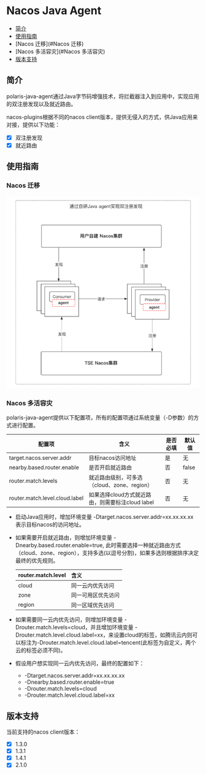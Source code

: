 # Nacos Java Agent

- [简介](#简介)
- [使用指南](#使用指南)
 - [Nacos 迁移](#Nacos 迁移)
 - [Nacos 多活容灾](#Nacos 多活容灾)
- [版本支持](#版本支持) 

## 简介

polaris-java-agent通过Java字节码增强技术，将拦截器注入到应用中，实现应用的双注册发现以及就近路由。

nacos-plugins根据不同的nacos client版本，提供无侵入的方式，供Java应用来对接，提供以下功能：

- [x] 双注册发现
- [x] 就近路由

## 使用指南

### Nacos 迁移

![](pic/nacos-double-registry.png)

### Nacos 多活容灾


polaris-java-agent提供以下配置项，所有的配置项通过系统变量（-D参数）的方式进行配置。

| 配置项                            | 含义                     | 是否必填 | 默认值  |
| --------------------------------- | ------------------------ | -------- | ------- |
| target.nacos.server.addr          | 目标nacos访问地址           | 是       | 无 |
| nearby.based.router.enable        | 是否开启就近路由         | 否       | false      |
| router.match.levels               | 就近路由级别，可多选（cloud、zone、region） | 否       | 无      |
| router.match.level.cloud.label    | 如果选择cloud方式就近路由，则需要标注cloud label  | 否       | 无       |

- 启动Java应用时，增加环境变量 -Dtarget.nacos.server.addr=xx.xx.xx.xx 表示目标nacos的访问地址。
- 如果需要开启就近路由，则增加环境变量 -Dnearby.based.router.enable=true, 此时需要选择一种就近路由方式（cloud、zone、region），支持多选(以逗号分割)，如果多选则根据排序决定最终的优先规则。

    | router.match.level   | 含义                     |
    | -------------------- | ------------------------ | 
    | cloud                | 同一云内优先访问          | 
    | zone                 | 同一可用区优先访问         | 
    | region               | 同一区域优先访问 |
- 如果需要同一云内优先访问，则增加环境变量 -Drouter.match.levels=cloud，并且增加环境变量 -Drouter.match.level.cloud.label=xx，来设置cloud的标签，如腾讯云内则可以标注为-Drouter.match.level.cloud.label=tencent(此标签为自定义，两个云的标签必须不同)。
- 假设用户想实现同一云内优先访问，最终的配置如下：
    - -Dtarget.nacos.server.addr=xx.xx.xx.xx
    - -Dnearby.based.router.enable=true
    - -Drouter.match.levels=cloud
    - -Drouter.match.level.cloud.label=xx

## 版本支持

当前支持的nacos client版本：

- [x] 1.3.0
- [x] 1.3.1
- [x] 1.4.1
- [x] 2.1.0
